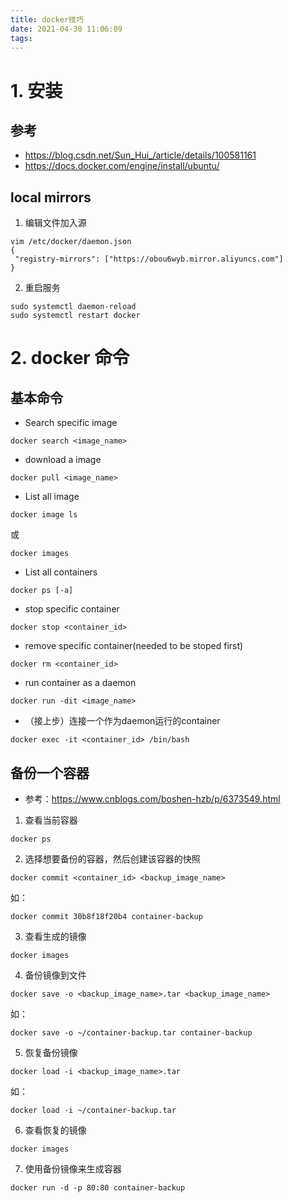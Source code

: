 ```yaml
---
title: docker技巧
date: 2021-04-30 11:06:09
tags:
---
```


# 1. 安装

## 参考
+ https://blog.csdn.net/Sun_Hui_/article/details/100581161
+ https://docs.docker.com/engine/install/ubuntu/

## local mirrors
1. 编辑文件加入源
```
vim /etc/docker/daemon.json
{
 "registry-mirrors": ["https://obou6wyb.mirror.aliyuncs.com"]
}
```
2. 重启服务
```
sudo systemctl daemon-reload
sudo systemctl restart docker
```

# 2. docker 命令

## 基本命令
+ Search specific image

```
docker search <image_name>
```

+ download a image

```
docker pull <image_name>
```

+ List all image

```
docker image ls
```

或

```
docker images
```

+ List all containers

```
docker ps [-a]
```

+ stop specific container

```
docker stop <container_id>
```

+ remove specific container(needed to be stoped first)

```
docker rm <container_id>
```

+ run container as a daemon

```
docker run -dit <image_name>
```

+ （接上步）连接一个作为daemon运行的container

```
docker exec -it <container_id> /bin/bash
```

## 备份一个容器
+ 参考：https://www.cnblogs.com/boshen-hzb/p/6373549.html
1. 查看当前容器

```
docker ps
```

2. 选择想要备份的容器，然后创建该容器的快照

```
docker commit <container_id> <backup_image_name>
```

如：
```
docker commit 30b8f18f20b4 container-backup
```

3. 查看生成的镜像

```
docker images
```

4. 备份镜像到文件

```
docker save -o <backup_image_name>.tar <backup_image_name>
```

如：
```
docker save -o ~/container-backup.tar container-backup
```

5. 恢复备份镜像

```
docker load -i <backup_image_name>.tar
```

如：
```
docker load -i ~/container-backup.tar
```

6. 查看恢复的镜像

```
docker images
```

7. 使用备份镜像来生成容器

```
docker run -d -p 80:80 container-backup
```

